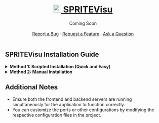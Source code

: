 <h1 align="center">
  <a href="https://github.com/JesKwek/SPRITEVisu/tree/main">
    <img src="SPRITEVisu/src/app/favicon.ico" alt="Logo" width="25" height="25">
    <b>SPRITEVisu</b>
  </a>
  
</h1>

<div align="center">
  Coming Soon
  <br />
  <br />
  <a href="https://github.com/JesKwek/SPRITEVisu/issues">Report a Bug</a>
  ·
  <a href="https://github.com/JesKwek/SPRITEVisu/issues">Request a Feature</a>
  .
  <a href="https://github.com/JesKwek/SPRITEVisu/issues">Ask a Question</a>
</div>

<br />

## SPRITEVisu Installation Guide
<details>
  <summary><strong>Method 1: Scripted Installation (Quick and Easy)</strong></summary>
</details>
  

<details>
  <summary><strong>Method 2: Manual Installation</strong></summary>

This guide provides step-by-step instructions for manually setting up the SPRITEVisu web software on your local machine.

### Prerequisites

Before you start, ensure that you have the following installed:

- **Node.js** (version 14 or higher) - [Download Node.js](https://nodejs.org/)
- **Python** (version 3.8 or higher) - [Download Python](https://www.python.org/downloads/)

### Step 1: Clone the Repository

First, clone the SPRITEVisu repository to your local machine:

```bash
git clone https://github.com/JesKwek/SPRITEVisu.git
```

### Step 2: Install Frontend Dependencies

Navigate to the frontend directory `SPRITEVisu-frontend` and install the required Node.js packages: 

```bash
cd SPRITEVisu-frontend
npm install
```

### Step 3: Install Backend Dependencies

Next, navigate to the backend directory `SPRITEVisu-server` and install the required Python packages:

```
cd ../SPRITEVisu-server
pip install -r requirements.txt
```
### Step 4: Start the Frontend Server

Go back to the frontend directory and start the Next.js development server:

```
cd ../SPRITEVisu
npm run dev
```

The frontend server should now be running at http://localhost:3000.

### Step 5: Start the Backend Server

In a new terminal window, navigate to the backend directory and start the Flask server:

```
cd SPRITEVisu-server
python main.py
```

The backend server should now be running at http://localhost:5000.

### Step 6: Go to this address

```
http://localhost:3000
```

</details>

## Additional Notes
- Ensure both the frontend and backend servers are running simultaneously for the application to function correctly.
- You can customize the ports or other configurations by modifying the respective configuration files in the project.
